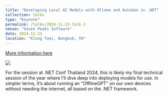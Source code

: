 ```yaml
---
title: "Developing Local AI Models with Ollama and AutoGen in .NET"
collection: talks
type: "Keynote"
permalink: /talks/2024-11-22-talk-1
venue: "Seven Peaks Software"
date: 2024-11-22
location: "Klong Toei, Bangkok, TH"
---
```


[More information here](https://www.linkedin.com/posts/boatchrnthn_smalllanguagemodel-msftstudentambassadors-activity-7267802031879282689-cMK0?utm_source=social_share_sheet&utm_medium=member_desktop_web)

![](https://media.licdn.com/dms/image/v2/D5622AQH1wjXRiJNZTw/feedshare-shrink_2048_1536/feedshare-shrink_2048_1536/0/1732779031106?e=1741219200&v=beta&t=JF-WHjZiHtVgHItAc8gMOxxHT_gg6gJHQq22tPloyVg)

For the session at .NET Conf Thailand 2024, this is likely my final technical session of the year where I’ll dive deep into deploying models for use. In simpler terms, it’s about running an "OfflineGPT" on our own devices without needing the internet, all based on the .NET framework.